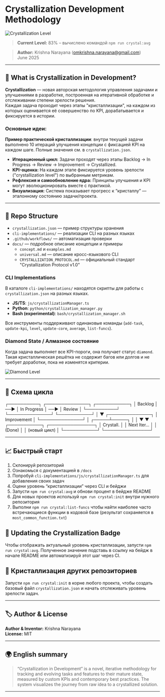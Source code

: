 # Crystallization Development Methodology

![Crystallization Level](https://img.shields.io/badge/crystallization-83%25-brightgreen?style=for-the-badge)

> **Current Level:** 83% – вычислено командой `npm run crystal:avg`

> **Author:** Krishna Narayana (omkrishna.narayana@gmail.com)  
> June 2025

---

## 🚀 What is Crystallization in Development?

**Crystallization** — новая авторская методология управления задачами и улучшениями в разработке, построенная на итеративной обработке и отслеживании степени зрелости решения.  
Каждая задача проходит через этапы "кристаллизации", на каждом из которых оценивается её совершенство по KPI, дорабатывается и фиксируется в истории.

### Основные идеи:

**Пример практической кристаллизации**: внутри текущей задачи выполнено 10 итераций улучшения концепции с фиксацией KPI на каждом шаге. Полные значения см. в `crystallization.json`.
- **Итерационный цикл:** Задачи проходят через этапы Backlog → In Progress → Review → Improvement → Crystallized.
- **KPI-оценка:** На каждом этапе фиксируется уровень зрелости ("crystallization level") по выбранным метрикам.
- **Рефлексия и самообновление ядра:** Принципы улучшения и KPI могут эволюционировать вместе с практикой.
- **Визуализация:** Система показывает прогресс к “кристаллу” — эталонному состоянию задачи/проекта.

---

## 📂 Repo Structure

- `crystallization.json` — пример структуры хранения
- `cli-implementations/` — реализации CLI на разных языках
- `.github/workflows/` — автоматизация проверки
- `docs/` — подробное описание концепции и примеры
  - `concept.md` и `examples.md`
  - `universal.md` — описание кросс-языкового CLI
  - `CRYSTALLIZATION_PROTOCOL.md` — официальный стандарт "Crystallization Protocol v1.0"

### CLI Implementations

В каталоге `cli-implementations/` находятся скрипты для работы с `crystallization.json` на разных языках.

- **JS/TS**: `js/crystallizationManager.ts`
- **Python**: `python/crystallization_manager.py`
- **Bash (experimental)**: `bash/crystallization_manager.sh`

Все инструменты поддерживают одинаковые команды (`add-task`, `update-kpi`, `level`, `update-core`, `average`, `list-funcs`).

### Diamond State / Алмазное состояние

Когда задача выполняет все KPI-пороги, она получает статус `diamond`. Такая кристаллическая решётка не содержит багов или долгов и не требует доработки, пока не изменятся критерии.

![Diamond Level](https://img.shields.io/badge/crystallization--diamond-%F0%9F%92%8E-brightgreen?style=for-the-badge)

---

## 🧊 Схема цикла

┌──────────┐ ┌──────────────┐ ┌───────────┐
│ Backlog │ ──▶ │ In Progress │ ──▶ │ Review │
└──────────┘ └──────────────┘ └───────────┘
│
▼
┌──────────────┐
│ Improvement │
└──────────────┘
│
┌─────┴─────┐
│           │
▼           ▼
┌───────────┐ ┌───────────────┐
│ Crystall. │ │ Next Iter... │
│   (Done)  │ │ (новый цикл) │
└───────────┘ └───────────────┘

---

## 📈 Быстрый старт

1. Склонируй репозиторий
2. Ознакомься с документацией в `/docs`
3. Попробуй `cli-implementations/js/crystallizationManager.ts` для добавления своих задач
4. Оцени уровень “кристаллизации” через CLI и бейджи
5. Запусти `npm run crystal:avg` и обнови процент в бейдже README
6. Для новых проектов используй `npm run crystal:init` внутри нужного репозитория
7. Выполни `npm run crystal:list-funcs` чтобы найти наиболее часто встречающиеся функции в кодовой базе (результат сохраняется в `most_common_function.txt`)

## 🔄 Updating the Crystallization Badge

Чтобы отображать актуальный уровень кристаллизации, запусти `npm run crystal:avg`. Полученное значение подставь в ссылку на бейдж в начале README или автоматизируй этот шаг через CI.

## 🧩 Кристаллизация других репозиториев

Запусти `npm run crystal:init` в корне любого проекта, чтобы создать базовый файл `crystallization.json` и начать отслеживать уровень зрелости задач.


---

## 🏷️ Author & License

**Author & Inventor:** Krishna Narayana  
**License:** MIT

---

## 🌍 English summary

> “Crystallization in Development” is a novel, iterative methodology for tracking and evolving tasks and features to their mature state, measured by custom KPIs and contemporary best practices. The system visualizes the journey from raw idea to a crystallized solution.

---
